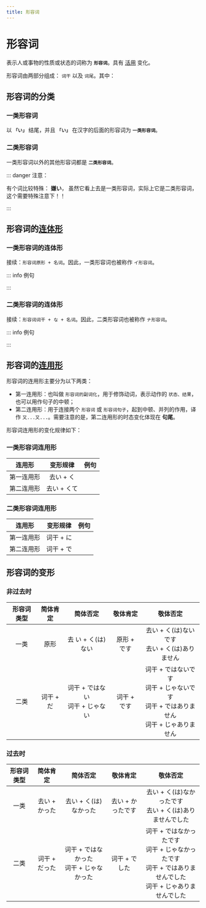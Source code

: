 ```yaml
---
title: 形容词
---
```


# 形容词

表示人或事物的性质或状态的词称为 **`形容词`**。具有 <u>[活用](./term/flexibleUse.md)</u> 变化。

形容词由两部分组成： `词干` 以及 `词尾`。其中：

<grammer-content sentence="**一类形容词** 的词尾为 **「い」**： **[面白/おもし](词干) + い(词尾)**。" />
<grammer-content sentence="**二类形容词** 的词尾为 **「だ」**， 但是**一般会省略**，只有当**以二类形容词结句（即二类形容词放在句尾）时**，需要加上 「だ」。如果使用的是敬体形式，则不需要加 「だ」，而是以 **「です」** 结句。： **[綺麗/きれい](词干) + (だ)(词尾, 省略)**。" />

## 形容词的分类

### 一类形容词

以 **`「い」`** 结尾，并且 **`「い」`** 在汉字的后面的形容词为 **`一类形容词`**。

<grammer-content sentence="例如： **[面白/おもし]い、[大/おお]きい、[辛/から]い、[暑/あつ]い** 等等；" />

### 二类形容词

一类形容词以外的其他形容词都是 **`二类形容词`**。

<grammer-content sentence="例如：**[綺麗/きれい]、[立派/りっぱ]** 等等。" />

::: danger 注意：

有个词比较特殊： **嫌い**， 虽然它看上去是一类形容词，实际上它是二类形容词，这个需要特殊注意下！！

:::

## 形容词的<u>[连体形](./term/ltForm.md)</u>

### 一类形容词的连体形

接续：`形容词原形 + 名词`。因此，一类形容词也被称作 `イ形容词`。

::: info 例句

<grammer-content sentence="[図書館/としょかん]はあの**[白/しろ]い[建物/たてもの]**です。" trans="那栋建筑是图书馆。" />

:::

### 二类形容词的连体形

接续：`形容词词干 + な + 名词`。因此，二类形容词也被称作 `ナ形容词`。

::: info 例句

<grammer-content sentence="**[立派/りっぱ]な[図書館/としょかん]**ですね。" trans="真是个气派的图书馆啊。" />

:::

## 形容词的<u>[连用形](./term/lyx.md)</u>

形容词的连用形主要分为以下两类：

- 第一连用形：也叫做 `形容词的副词化`，用于修饰动词，表示动作的 `状态、结果`，也可以用作句子的中顿；
- 第二连用形：用于连接两个 `形容词` 或 `形容词句子`，起到中顿、并列的作用，译作 `又...又...`。需要注意的是，第二连用形的时态变化体现在 **句尾**。

形容词连用形的变化规律如下：

### 一类形容词连用形

| 连用形 | 变形规律 | 例句 |
| :-----------: | :-----------: | :-----------: |
| 第一连用形     | 去い + く    | <grammer-content sentence="**[面白/おもしろ]くない**[結論/けつろん]が[出/で]る。" trans="得出不称心的结论。" />     |
| 第二连用形     | 去い + くて       | <grammer-content sentence="[李/り]さんは**[優/やさ]しくて**、[王/おう]さんは[可愛/かわい]いです。" trans="小李很温柔，小王很可爱。" />      |

### 二类形容词连用形

| 连用形 | 变形规律 | 例句 |
| :-----------: | :-----------: | :-----------: |
| 第一连用形     | 词干 + に       | <grammer-content sentence="**[綺麗/きれい]に**[食/た]べる。" trans="吃得一点不剩。" />     |
| 第二连用形     | 词干 + で       | <grammer-content sentence="この[猫/ねこ]は**[綺麗/きれい]で**[可愛/かわい]いです。" trans="这只猫又漂亮又可爱。" />     |

## 形容词的变形

### 非过去时

| 形容词类型 | 简体肯定 | 简体否定 | 敬体肯定 | 敬体否定 |
| :-----------: | :-----------: | :-----------: | :-----------: | :-----------: |
| 一类     | 原形       | 去 い + く(は)ない      | 原形 + です       | 去い + く(は)ないです<br/>去い + く(は)ありません      |
| 二类     | 词干 + だ       | 词干 + ではない<br/>词干 + じゃない      | 词干 + です       | 词干 + ではないです<br/>词干 + じゃないです<br/>词干 + ではありません<br/>词干 + じゃありません      |

### 过去时

| 形容词类型 | 简体肯定 | 简体否定 | 敬体肯定 | 敬体否定 |
| :-----------: | :-----------: | :-----------: | :-----------: | :-----------: |
| 一类     | 去い + かった       | 去い + く(は)なかった      | 去い + かったです       | 去い + く(は)なかったです<br/>去い + く(は)ありませんでした      |
| 二类     | 词干 + だった       | 词干 + ではなかった<br/>词干 + じゃなかった      | 词干 + でした       | 词干 + ではなかったです<br/>词干 + じゃなかったです<br/>词干 + ではありませんでした<br/>词干 + じゃありませんでした      |
